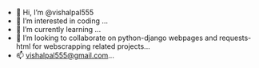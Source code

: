 - 👋 Hi, I’m @vishalpal555
- 👀 I’m interested in coding ...
- 🌱 I’m currently learning ...
- 💞️ I’m looking to collaborate on python-django webpages and requests-html for webscrapping related projects...
- 📫 vishalpal555@gmail.com...

<!---
vishalpal555/vishalpal555 is a ✨ special ✨ repository because its `README.md` (this file) appears on your GitHub profile.
You can click the Preview link to take a look at your changes.
--->
